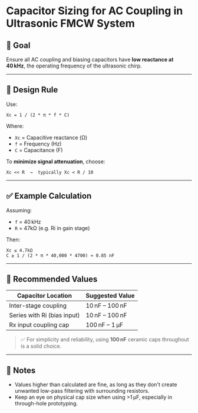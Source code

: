 
# Capacitor Sizing for AC Coupling in Ultrasonic FMCW System

## 🎯 Goal
Ensure all AC coupling and biasing capacitors have **low reactance at 40 kHz**, the operating frequency of the ultrasonic chirp.

---

## 📐 Design Rule

Use:

```
Xc = 1 / (2 * π * f * C)
```

Where:
- `Xc` = Capacitive reactance (Ω)
- `f` = Frequency (Hz)
- `C` = Capacitance (F)

To **minimize signal attenuation**, choose:
```
Xc << R  →  typically Xc < R / 10
```

---

## ✅ Example Calculation

Assuming:
- `f` = 40 kHz
- `R` = 47kΩ (e.g. Ri in gain stage)

Then:
```
Xc ≤ 4.7kΩ
C ≥ 1 / (2 * π * 40,000 * 4700) ≈ 0.85 nF
```

---

## 🔧 Recommended Values

| Capacitor Location           | Suggested Value      |
|-----------------------------|----------------------|
| Inter-stage coupling         | 10 nF – 100 nF       |
| Series with Ri (bias input) | 10 nF – 100 nF       |
| Rx input coupling cap        | 100 nF – 1 µF        |

> ✅ For simplicity and reliability, using **100 nF** ceramic caps throughout is a solid choice.

---

## 📎 Notes

- Values higher than calculated are fine, as long as they don't create unwanted low-pass filtering with surrounding resistors.
- Keep an eye on physical cap size when using >1 µF, especially in through-hole prototyping.
